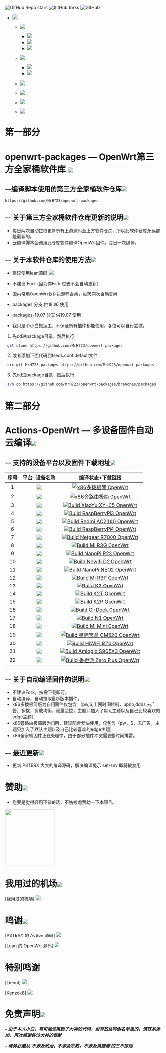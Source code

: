 ![GitHub Repo stars](https://img.shields.io/github/stars/MrH723/Actions-OpenWrt?color=Blue&label=Stars&style=for-the-badge)
![GitHub forks](https://img.shields.io/github/forks/MrH723/Actions-OpenWrt?color=Blue&label=Fork&style=for-the-badge)
![GitHub](https://img.shields.io/github/license/MrH723/Actions-OpenWrt?color=Blue&style=for-the-badge)

+ [![](https://img.shields.io/badge/-目录-blue.svg)](#目录-)

   + [![](https://img.shields.io/badge/-全家桶软件库-green.svg)](#全家桶软件库-)

      + [![](https://img.shields.io/badge/-软件库地址-lightgrey.svg)](#软件库地址-)
      + [![](https://img.shields.io/badge/-软件库更新说明-lightgrey.svg)](#软件库更新说明-)
      + [![](https://img.shields.io/badge/-软件库使用方法-lightgrey.svg)](#软件库使用方法-)
   + [![](https://img.shields.io/badge/-云编译固件-green.svg)](#云编译固件-)
      + [![](https://img.shields.io/badge/-设备及固件列表下载-lightgrey.svg)](#设备及固件列表下载-)
      + [![](https://img.shields.io/badge/-自动编译说明-lightgrey.svg)](#自动编译说明-)
   + [![](https://img.shields.io/badge/-赞助项目-green.svg)](#赞助项目-)
   + [![](https://img.shields.io/badge/-机场推荐-green.svg)](#机场推荐-)
   + [![](https://img.shields.io/badge/-鸣谢-green.svg)](#鸣谢-)
   + [![](https://img.shields.io/badge/-免责声明-green.svg)](#免责声明-)

第一部分
======================

openwrt-packages — OpenWrt第三方全家桶软件库 [![](https://img.shields.io/badge/-全家桶软件库-green.svg)](#全家桶软件库-)
======================

--编译脚本使用的第三方全家桶软件仓库[![](https://img.shields.io/badge/-软件库地址-lightgrey.svg)](#软件库地址-)
-------------

```bash
https://github.com/MrH723/openwrt-packages
```

-- 关于第三方全家桶软件仓库更新的说明[![](https://img.shields.io/badge/-软件库更新说明-lightgrey.svg)](#软件库更新说明-)
-------------

- 每日两次自动拉取更新所有上游源码至上方软件仓库，所以此软件仓库永远都是最新的。
- 云编译脚本会调用此仓库软件编译OpenWrt固件，每日一次编译。




-- 关于本软件仓库的使用方法[![](https://img.shields.io/badge/-软件库使用方法-lightgrey.svg)](#软件库使用方法-)
-------------

- 建议使用lean源码 [![](https://img.shields.io/badge/Lean-源码-orange.svg)](https://github.com/coolsnowwolf/lede)

- 不建议 Fork (因为你Fork 过去不会自动更新）

- 国内常用OpenWrt软件包源码合集，每天两次自动更新

- packages 分支 供18.06 使用

- packages-19.07 分支 供19.07 使用

- 我只是个小白搬运工，不保证所有插件都能使用，各位可以自行尝试。



1. 先cd进package目录，然后执行
```bash
 git clone https://github.com/MrH723/openwrt-packages
```
2. 或者添加下面代码到feeds.conf.default文件
```bash
 src-git MrH723_packages https://github.com/MrH723/openwrt-packages
```
3. 先cd进package目录，然后执行
```bash
 svn co https://github.com/MrH723/openwrt-packages/branches/packages
```

第二部分
======================

Actions-OpenWrt — 多设备固件自动云编译[![](https://img.shields.io/badge/-云编译固件-green.svg)](#云编译固件-)
======================

-- 支持的设备平台以及固件下载地址[![](https://img.shields.io/badge/-设备及固件列表下载-lightgrey.svg)](#设备及固件列表下载-)
-------------

|    序号   |     平台-设备名称     |   编译状态+下载链接 |  
| :-----------------: | :-------------: |:-----------------: | 
| 1 |   [![](https://img.shields.io/badge/OpenWrt-x86%E5%A4%9A%E6%8B%A8%E6%9E%81%E7%AE%80%E7%89%88-lightgrey.svg)](https://github.com/MrH723/Actions-OpenWrt/actions?query=workflow%3A%22x86%E5%A4%9A%E6%8B%A8%E6%9E%81%E7%AE%80+OpenWrt%22)    | [![x86多拨极简 OpenWrt](https://github.com/MrH723/Actions-OpenWrt/workflows/x86%E5%A4%9A%E6%8B%A8%E6%9E%81%E7%AE%80%20OpenWrt/badge.svg)](https://github.com/MrH723/Actions-OpenWrt/actions?query=workflow%3A%22x86%E5%A4%9A%E6%8B%A8%E6%9E%81%E7%AE%80+OpenWrt%22) |
| 2 |   [![](https://img.shields.io/badge/OpenWrt-x86%E6%97%81%E8%B7%AF%E7%94%B1%E6%9E%81%E7%AE%80%E7%89%88-yellowgreen.svg)](https://github.com/MrH723/Actions-OpenWrt/actions?query=workflow%3A%22x86%E6%97%81%E8%B7%AF%E7%94%B1%E6%9E%81%E7%AE%80+OpenWrt%22)    | [![x86旁路由极简 OpenWrt](https://github.com/MrH723/Actions-OpenWrt/workflows/x86%E6%97%81%E8%B7%AF%E7%94%B1%E6%9E%81%E7%AE%80%20OpenWrt/badge.svg)](https://github.com/MrH723/Actions-OpenWrt/actions?query=workflow%3A%22x86%E6%97%81%E8%B7%AF%E7%94%B1%E6%9E%81%E7%AE%80+OpenWrt%22) |
| 3 |   [![](https://img.shields.io/badge/OpenWrt-%E5%B0%8F%E5%A8%B1%20C5-lightgrey.svg)](https://github.com/MrH723/Actions-OpenWrt/actions?query=workflow%3A%22Build+XiaoYu+XY-C5+OpenWrt%22)    | [![Build XiaoYu XY-C5 OpenWrt](https://github.com/MrH723/Actions-OpenWrt/workflows/Build%20XiaoYu%20XY-C5%20OpenWrt/badge.svg)](https://github.com/MrH723/Actions-OpenWrt/actions?query=workflow%3A%22Build+XiaoYu+XY-C5+OpenWrt%22) |
| 4 |   [![](https://img.shields.io/badge/OpenWrt-%E6%A0%91%E8%8E%93%E6%B4%BE%203B%2F3B%2B-yellowgreen.svg)](https://github.com/MrH723/Actions-OpenWrt/actions?query=workflow%3A%22Build+RaspBerryPi3+OpenWrt%22)    | [![Build RaspBerryPi3 OpenWrt](https://github.com/MrH723/Actions-OpenWrt/workflows/Build%20RaspBerryPi3%20OpenWrt/badge.svg)](https://github.com/MrH723/Actions-OpenWrt/actions?query=workflow%3A%22Build+RaspBerryPi3+OpenWrt%22) |
| 5 |   [![](https://img.shields.io/badge/OpenWrt-%E7%BA%A2%E7%B1%B3%20AC2100-lightgrey.svg)](https://github.com/MrH723/Actions-OpenWrt/actions?query=workflow%3A%22Build+Redmi+AC2100+OpenWrt%22)    | [![Build Redmi AC2100 OpenWrt](https://github.com/MrH723/Actions-OpenWrt/workflows/Build%20Redmi%20AC2100%20OpenWrt/badge.svg)](https://github.com/MrH723/Actions-OpenWrt/actions?query=workflow%3A%22Build+Redmi+AC2100+OpenWrt%22) |
| 6 |   [![](https://img.shields.io/badge/OpenWrt-%E6%A0%91%E8%8E%93%E6%B4%BE%204B-yellowgreen.svg)](https://github.com/MrH723/Actions-OpenWrt/actions?query=workflow%3A%22Build+RaspBerryPi4+OpenWrt%22)    | [![Build RaspBerryPi4 OpenWrt](https://github.com/MrH723/Actions-OpenWrt/workflows/Build%20RaspBerryPi4%20OpenWrt/badge.svg)](https://github.com/MrH723/Actions-OpenWrt/actions?query=workflow%3A%22Build+RaspBerryPi4+OpenWrt%22) |
| 7 |   [![](https://img.shields.io/badge/OpenWrt-%E7%BD%91%E4%BB%B6%20R7800-lightgrey.svg)](https://github.com/MrH723/Actions-OpenWrt/actions?query=workflow%3A%22Build+Netgear+R7800+OpenWrt%22)    | [![Build Netgear R7800 OpenWrt](https://github.com/MrH723/Actions-OpenWrt/workflows/Build%20Netgear%20R7800%20OpenWrt/badge.svg)](https://github.com/MrH723/Actions-OpenWrt/actions?query=workflow%3A%22Build+Netgear+R7800+OpenWrt%22) |
| 8 |   [![](https://img.shields.io/badge/OpenWrt-%E5%B0%8F%E7%B1%B3%20R3G-yellowgreen.svg)](https://github.com/MrH723/Actions-OpenWrt/actions?query=workflow%3A%22Build+Mi+R3G+OpenWrt%22)    | [![Build Mi R3G OpenWrt](https://github.com/MrH723/Actions-OpenWrt/workflows/Build%20Mi%20R3G%20OpenWrt/badge.svg)](https://github.com/MrH723/Actions-OpenWrt/actions?query=workflow%3A%22Build+Mi+R3G+OpenWrt%22) |
| 9 |   [![](https://img.shields.io/badge/OpenWrt-NanoPi%20R2S-lightgrey.svg)](https://github.com/MrH723/Actions-OpenWrt/actions?query=workflow%3A%22Build+NanoPi+R2S+OpenWrt%22)    | [![Build NanoPi R2S OpenWrt](https://github.com/MrH723/Actions-OpenWrt/workflows/Build%20NanoPi%20R2S%20OpenWrt/badge.svg)](https://github.com/MrH723/Actions-OpenWrt/actions?query=workflow%3A%22Build+NanoPi+R2S+OpenWrt%22) |
| 10 |   [![](https://img.shields.io/badge/OpenWrt-Newwifi3%20D2-yellowgreen.svg)](https://github.com/MrH723/Actions-OpenWrt/actions?query=workflow%3A%22Build+Newifi+D2+OpenWrt%22)    | [![Build Newifi D2 OpenWrt](https://github.com/MrH723/Actions-OpenWrt/workflows/Build%20Newifi%20D2%20OpenWrt/badge.svg)](https://github.com/MrH723/Actions-OpenWrt/actions?query=workflow%3A%22Build+Newifi+D2+OpenWrt%22) |
| 11 |   [![](https://img.shields.io/badge/OpenWrt-NanoPi%20NEO2-lightgrey.svg)](https://github.com/MrH723/Actions-OpenWrt/actions?query=workflow%3A%22Build+NanoPi+NEO2+OpenWrt%22)    | [![Build NanoPi NEO2 OpenWrt](https://github.com/MrH723/Actions-OpenWrt/workflows/Build%20NanoPi%20NEO2%20OpenWrt/badge.svg)](https://github.com/MrH723/Actions-OpenWrt/actions?query=workflow%3A%22Build+NanoPi+NEO2+OpenWrt%22) |
| 12 |   [![](https://img.shields.io/badge/OpenWrt-%E5%B0%8F%E7%B1%B3%20R3P-yellowgreen.svg)](https://github.com/MrH723/Actions-OpenWrt/actions?query=workflow%3A%22Build+Mi+R3P+OpenWrt%22)    | [![Build Mi R3P OpenWrt](https://github.com/MrH723/Actions-OpenWrt/workflows/Build%20Mi%20R3P%20OpenWrt/badge.svg)](https://github.com/MrH723/Actions-OpenWrt/actions?query=workflow%3A%22Build+Mi+R3P+OpenWrt%22) |
| 13 |   [![](https://img.shields.io/badge/OpenWrt-K3-lightgrey.svg)](https://github.com/MrH723/Actions-OpenWrt/actions?query=workflow%3A%22Build+K3+OpenWrt%22)    | [![Build K3 OpenWrt](https://github.com/MrH723/Actions-OpenWrt/workflows/Build%20K3%20OpenWrt/badge.svg)](https://github.com/MrH723/Actions-OpenWrt/actions?query=workflow%3A%22Build+K3+OpenWrt%22) |
| 14 |   [![](https://img.shields.io/badge/OpenWrt-K2T-yellowgreen.svg)](https://github.com/MrH723/Actions-OpenWrt/actions?query=workflow%3A%22Build+K2T+OpenWrt%22)    | [![Build K2T OpenWrt](https://github.com/MrH723/Actions-OpenWrt/workflows/Build%20K2T%20OpenWrt/badge.svg)](https://github.com/MrH723/Actions-OpenWrt/actions?query=workflow%3A%22Build+K2T+OpenWrt%22) |
| 15 |   [![](https://img.shields.io/badge/OpenWrt-K2P-lightgrey.svg)](https://github.com/MrH723/Actions-OpenWrt/actions?query=workflow%3A%22Build+K2P+OpenWrt%22)    | [![Build K2P OpenWrt](https://github.com/MrH723/Actions-OpenWrt/workflows/Build%20K2P%20OpenWrt/badge.svg)](https://github.com/MrH723/Actions-OpenWrt/actions?query=workflow%3A%22Build+K2P+OpenWrt%22) |
| 16 |   [![](https://img.shields.io/badge/OpenWrt-%E7%AB%9F%E6%96%97%E4%BA%91-yellowgreen.svg)](https://github.com/MrH723/Actions-OpenWrt/actions?query=workflow%3A%22Build+G-Dock+OpenWrt%22)    | [![Build G-Dock OpenWrt](https://github.com/MrH723/Actions-OpenWrt/workflows/Build%20G-Dock%20OpenWrt/badge.svg)](https://github.com/MrH723/Actions-OpenWrt/actions?query=workflow%3A%22Build+G-Dock+OpenWrt%22) |
| 17 |   [![](https://img.shields.io/badge/OpenWrt-N1%20%E7%9B%92%E5%AD%90-lightgrey.svg)](https://github.com/MrH723/Actions-OpenWrt/actions?query=workflow%3A%22Build+N1+OpenWrt%22)    | [![Build N1 OpenWrt](https://github.com/MrH723/Actions-OpenWrt/workflows/Build%20N1%20OpenWrt/badge.svg)](https://github.com/MrH723/Actions-OpenWrt/actions?query=workflow%3A%22Build+N1+OpenWrt%22) |
| 18 |   [![](https://img.shields.io/badge/OpenWrt-%E5%B0%8F%E7%B1%B3%20Mini-yellowgreen.svg)](https://github.com/MrH723/Actions-OpenWrt/actions?query=workflow%3A%22Build+Mi+Mini+OpenWrt%22)    | [![Build Mi Mini OpenWrt](https://github.com/MrH723/Actions-OpenWrt/workflows/Build%20Mi%20Mini%20OpenWrt/badge.svg)](https://github.com/MrH723/Actions-OpenWrt/actions?query=workflow%3A%22Build+Mi+Mini+OpenWrt%22) |
| 19 |   [![](https://img.shields.io/badge/OpenWrt-%E6%98%9F%E9%99%85%E5%AE%9D%E7%9B%92%20CM520-lightgrey.svg)](https://github.com/MrH723/Actions-OpenWrt/actions?query=workflow%3A%22Build+%E6%98%9F%E9%99%85%E5%AE%9D%E7%9B%92+CM520+OpenWrt%22)    | [![Build 星际宝盒 CM520 OpenWrt](https://github.com/MrH723/Actions-OpenWrt/workflows/Build%20%E6%98%9F%E9%99%85%E5%AE%9D%E7%9B%92%20CM520%20OpenWrt/badge.svg)](https://github.com/MrH723/Actions-OpenWrt/actions?query=workflow%3A%22Build+%E6%98%9F%E9%99%85%E5%AE%9D%E7%9B%92+CM520+OpenWrt%22) |
| 20 |   [![](https://img.shields.io/badge/OpenWrt-%E6%9E%81%E8%B7%AF%E7%94%B1%20B70-yellowgreen.svg)](https://github.com/MrH723/Actions-OpenWrt/actions?query=workflow%3A%22Build+HiWiFi+B70+OpenWrt%22)    | [![Build HiWiFi B70 OpenWrt](https://github.com/MrH723/Actions-OpenWrt/workflows/Build%20HiWiFi%20B70%20OpenWrt/badge.svg)](https://github.com/MrH723/Actions-OpenWrt/actions?query=workflow%3A%22Build+HiWiFi+B70+OpenWrt%22) |
| 21 |   [![](https://img.shields.io/badge/OpenWrt-Amlogic%20S905X3-lightgrey.svg)](https://github.com/MrH723/Actions-OpenWrt/actions?query=workflow%3A%22Build+Amlogic+S905X3+OpenWrt%22)    | [![Build Amlogic S905X3 OpenWrt](https://github.com/MrH723/Actions-OpenWrt/workflows/Build%20Amlogic%20S905X3%20OpenWrt/badge.svg)](https://github.com/MrH723/Actions-OpenWrt/actions?query=workflow%3A%22Build+Amlogic+S905X3+OpenWrt%22) |
| 22 |   [![](https://img.shields.io/badge/OpenWrt-%E9%A6%99%E6%A9%99%E6%B4%BE%20Zero%20Plus-yellowgreen.svg)](https://github.com/MrH723/Actions-OpenWrt/actions?query=workflow%3A%22Build+%E9%A6%99%E6%A9%99%E6%B4%BE+Zero+Plus+OpenWrt%22)    | [![Build 香橙派 Zero Plus OpenWrt](https://github.com/MrH723/Actions-OpenWrt/workflows/Build%20%E9%A6%99%E6%A9%99%E6%B4%BE%20Zero%20Plus%20OpenWrt/badge.svg)](https://github.com/MrH723/Actions-OpenWrt/actions?query=workflow%3A%22Build+%E9%A6%99%E6%A9%99%E6%B4%BE+Zero+Plus+OpenWrt%22) |

-- 关于自动编译固件的说明[![](https://img.shields.io/badge/-自动编译说明-lightgrey.svg)](#自动编译说明-)
-------------

- 不建议Fork，按需下载即可。
- 自动编译，自动拉取最新版本插件。
- x86多拨极简版为自用固件仅包含 （pw,S,上网时间控制，upnp,ddns,去广告，多拨，负载均衡，流量监控，主题只加入了默认主题以及自己比较喜欢的edge主题）
- x86旁路由极简版为自用，建议配合爱快使用，仅包含（pw，S，去广告，主题只加入了默认主题以及自己比较喜欢的edge主题）
- x86全家桶固件正在处理中，由于部分插件冲突需要些时间排雷。

-- 最近更新[![](https://img.shields.io/badge/-最近更新-lightgrey.svg)](#最近更新-)
-------------
- 更新 P3TERX 大大的编译源码，解决编译提示 set-env 即将被禁用

赞助[![](https://img.shields.io/badge/-赞助项目-green.svg)](#赞助项目-)
======================
- 您要是觉得好用不错的话，不妨考虑赞助一下本项目。

<img src="https://github.com/MrH723/Actions-OpenWrt/blob/main/img/alipay.jpg?raw=true" width="160" height="180" />

我用过的机场[![](https://img.shields.io/badge/-机场推荐-green.svg)](#机场推荐-)
======================

[我用过的机场]  [![](https://img.shields.io/badge/%E5%85%A8IPLC%E6%9C%BA%E5%9C%BA-iplc.vip-brightgreen.svg)](https://portal.iplc-j.pw/aff.php?aff=1228)

鸣谢[![](https://img.shields.io/badge/-鸣谢-green.svg)](#鸣谢-)
======================
 
[P3TERX 的 Action 源码] [![](https://img.shields.io/badge/P3TERX-源码-orange.svg)](https://github.com/P3TERX/Actions-OpenWrt)

[Lean 的 OpenWrt 源码] [![](https://img.shields.io/badge/Lean-源码-orange.svg)](https://github.com/coolsnowwolf/lede)

特别鸣谢
======================
[Lienol] [![](https://img.shields.io/badge/Lienol-%E6%BA%90%E7%A0%81-orange.svg)](https://github.com/Lienol)

[Kenzok8] [![](https://img.shields.io/badge/Kenzok8-%E6%BA%90%E7%A0%81-orange.svg)](https://github.com/kenzok8)


免责声明[![](https://img.shields.io/badge/-免责声明-green.svg)](#免责声明-)
======================
***- 由于本人小白，有可能使用到了大神的代码，没有放进鸣谢名单里的，请联系添加，再次感谢各位大神的贡献***

***- 请务必遵从‘不涉及政治，不涉及宗教，不涉及黄赌毒’的三不原则***


